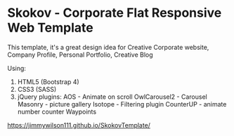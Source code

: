 # Skokov - Corporate Flat Responsive Web Template
This template, it's a great design idea for Creative Corporate website, Company Profile, Personal Portfolio, Creative Blog

Using:
  1. HTML5 (Bootstrap 4)
  2. CSS3 (SASS)
  3. jQuery plugins: 
      AOS - Animate on scroll
      OwlCarousel2 - Carousel
      Masonry - picture gallery
      Isotope - Filtering plugin
      CounterUP - animate number counter
      Waypoints

https://jimmywilson111.github.io/SkokovTemplate/
